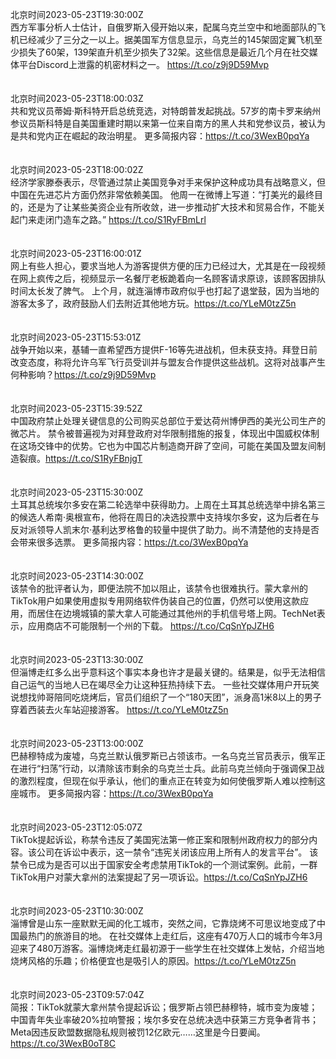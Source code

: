 北京时间2023-05-23T19:30:00Z<br>西方军事分析人士估计，自俄罗斯入侵开始以来，配属乌克兰空中和地面部队的飞机已经减少了三分之一以上。据美国军方信息显示，乌克兰的145架固定翼飞机至少损失了60架，139架直升机至少损失了32架。这些信息是最近几个月在社交媒体平台Discord上泄露的机密材料之一。 https://t.co/z9j9D59Mvp<br><br><br>北京时间2023-05-23T18:00:03Z<br>共和党议员蒂姆·斯科特开启总统竞选，对特朗普发起挑战。57岁的南卡罗来纳州参议员斯科特是自美国重建时期以来第一位来自南方的黑人共和党参议员，被认为是共和党内正在崛起的政治明星。
更多简报内容：https://t.co/3WexB0pqYa<br><br><br>北京时间2023-05-23T18:00:02Z<br>经济学家滕泰表示，尽管通过禁止美国竞争对手来保护这种成功具有战略意义，但中国在先进芯片方面仍然非常依赖美国。
他周一在微博上写道：“打美光的最终目的，还是为了让某些美资企业有所收敛，进一步推动扩大技术和贸易合作，不能关起门来走闭门造车之路。” https://t.co/S1RyFBmLrl<br><br><br>北京时间2023-05-23T16:00:01Z<br>网上有些人担心，要求当地人为游客提供方便的压力已经过大，尤其是在一段视频在网上疯传之后，视频显示一名餐厅老板跪着向一名顾客请求原谅，该顾客因排队时间太长发了脾气。
上个月，就连淄博市政府似乎也打起了退堂鼓，因为当地的游客太多了，政府鼓励人们去附近其他地方玩。https://t.co/YLeM0tzZ5n<br><br><br>北京时间2023-05-23T15:53:01Z<br>战争开始以来，基辅一直希望西方提供F-16等先进战机，但未获支持。拜登日前改变态度，称将允许乌军飞行员受训并与盟友合作提供这些战机。这将对战事产生何种影响？https://t.co/z9j9D59Mvp<br><br><br>北京时间2023-05-23T15:39:52Z<br>中国政府禁止处理关键信息的公司购买总部位于爱达荷州博伊西的美光公司生产的微芯片。
禁令被普遍视为对拜登政府对华限制措施的报复，体现出中国威权体制在这场交锋中的优势。它也为中国芯片制造商开辟了空间，可能在美国及盟友间制造裂痕。https://t.co/S1RyFBnjgT<br><br><br>北京时间2023-05-23T15:30:00Z<br>土耳其总统埃尔多安在第二轮选举中获得助力。上周在土耳其总统选举中排名第三的候选人希南·奥根宣布，他将在周日的决选投票中支持埃尔多安，这为后者在与反对派领导人凯末尔·基利达罗格鲁的较量中提供了助力。尚不清楚他的支持是否会带来很多选票。
更多简报内容：https://t.co/3WexB0pqYa<br><br><br>北京时间2023-05-23T14:30:00Z<br>该禁令的批评者认为，即便法院不加以阻止，该禁令也很难执行。蒙大拿州的TikTok用户如果使用虚拟专用网络软件伪装自己的位置，仍然可以使用这款应用，而居住在边境城镇的蒙大拿人可能通过其他州的手机信号塔上网。TechNet表示，应用商店不可能限制一个州的下载。 https://t.co/CqSnYpJZH6<br><br><br>北京时间2023-05-23T13:30:00Z<br>但淄博走红多么出乎意料这个事实本身也许才是最关键的。结果是，似乎无法相信自己运气的当地人已在竭尽全力让这种狂热持续下去。
一些社交媒体用户开玩笑说想找帅哥陪同吃烧烤后，官员们组织了一个“180天团”，派身高1米8以上的男子穿着西装去火车站迎接游客。
https://t.co/YLeM0tzZ5n<br><br><br>北京时间2023-05-23T13:00:00Z<br>巴赫穆特成为废墟，乌克兰默认俄罗斯已占领该市。一名乌克兰官员表示，俄军正在进行“扫荡”行动，以清除该市剩余的乌克兰士兵。此前乌克兰倾向于强调保卫战的激烈程度，但现在似乎承认，他们的重点正在转变为如何使俄罗斯人难以控制这座城市。
更多简报内容：https://t.co/3WexB0pqYa<br><br><br>北京时间2023-05-23T12:05:07Z<br>TikTok提起诉讼，称禁令违反了美国宪法第一修正案和限制州政府权力的部分内容。该公司在诉讼中表示，这一禁令“违宪关闭该应用上所有人的发言平台”。
该禁令已成为是否可以出于国家安全考虑禁用TikTok的一个测试案例。此前，一群TikTok用户对蒙大拿州的法案提起了另一项诉讼。https://t.co/CqSnYpJZH6<br><br><br>北京时间2023-05-23T10:30:00Z<br>淄博曾是山东一座默默无闻的化工城市，突然之间，它靠烧烤不可思议地变成了中国最热门的旅游目的地。
在社交媒体上走红后，这座有470万人口的城市今年3月迎来了480万游客。淄博烧烤走红最初源于一些学生在社交媒体上发帖，介绍当地烧烤风格的乐趣；价格便宜也是吸引人的原因。https://t.co/YLeM0tzZ5n<br><br><br>北京时间2023-05-23T09:57:04Z<br>简报：TikTok就蒙大拿州禁令提起诉讼；俄罗斯占领巴赫穆特，城市变为废墟；中国青年失业率破20%拉响警报；埃尔多安在总统决选中获第三方竞争者背书；Meta因违反欧盟数据隐私规则被罚12亿欧元……这里是今日要闻。https://t.co/3WexB0oT8C<br><br><br>
